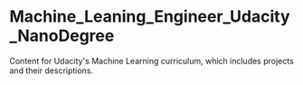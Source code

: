 # Machine_Leaning_Engineer_Udacity_NanoDegree
Content for Udacity's Machine Learning curriculum, which includes projects and their descriptions.
